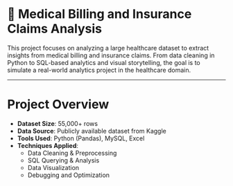 # 🏥 Medical Billing and Insurance Claims Analysis

This project focuses on analyzing a large healthcare dataset to extract insights from medical billing and insurance claims. From data cleaning in Python to SQL-based analytics and visual storytelling, the goal is to simulate a real-world analytics project in the healthcare domain.

---

# Project Overview

- **Dataset Size**: 55,000+ rows
- **Data Source**: Publicly available dataset from Kaggle
- **Tools Used**: Python (Pandas), MySQL, Excel
- **Techniques Applied**:
  - Data Cleaning & Preprocessing
  - SQL Querying & Analysis
  - Data Visualization
  - Debugging and Optimization
